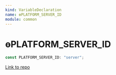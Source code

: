 ```yaml
---
kind: VariableDeclaration
name: ɵPLATFORM_SERVER_ID
module: common
---
```


# ɵPLATFORM_SERVER_ID

```ts
const PLATFORM_SERVER_ID: "server";
```

[Link to repo](https://github.com/timdeschryver/angular/blob/master/packages/common/src/platform_id.ts#L10-L10)
